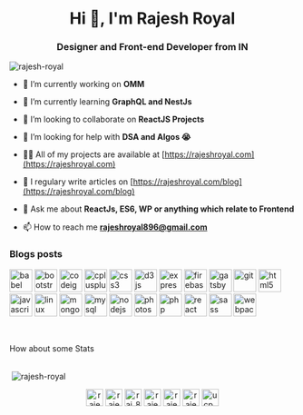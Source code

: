 <h1 align="center">Hi 👋, I'm Rajesh Royal</h1>
<h3 align="center" align-items="center">Designer and Front-end Developer from IN</h3>

<p align="left"> <img src="https://komarev.com/ghpvc/?username=rajesh-royal" alt="rajesh-royal" /> </p>

- 🔭 I’m currently working on **OMM**

- 🌱 I’m currently learning **GraphQL and NestJs**

- 👯 I’m looking to collaborate on **ReactJS Projects**

- 🤝 I’m looking for help with **DSA and Algos 😭**

- 👨‍💻 All of my projects are available at [https://rajeshroyal.com](https://rajeshroyal.com)

- 📝 I regulary write articles on [https://rajeshroyal.com/blog](https://rajeshroyal.com/blog)

- 💬 Ask me about **ReactJs, ES6, WP or anything which relate to Frontend**

- 📫 How to reach me **rajeshroyal896@gmail.com**

### Blogs posts
<!-- BLOG-POST-LIST:START -->
<!-- BLOG-POST-LIST:END -->

<p align="left"><img src="https://www.vectorlogo.zone/logos/babeljs/babeljs-icon.svg" alt="babel" width="40" height="40"/> <img src="https://devicons.github.io/devicon/devicon.git/icons/bootstrap/bootstrap-plain.svg" alt="bootstrap" width="40" height="40"/> <img src="https://cdn.worldvectorlogo.com/logos/codeigniter.svg" alt="codeigniter" width="40" height="40"/> <img src="https://devicons.github.io/devicon/devicon.git/icons/cplusplus/cplusplus-original.svg" alt="cplusplus" width="40" height="40"/> <img src="https://devicons.github.io/devicon/devicon.git/icons/css3/css3-original-wordmark.svg" alt="css3" width="40" height="40"/> <img src="https://devicons.github.io/devicon/devicon.git/icons/d3js/d3js-original.svg" alt="d3js" width="40" height="40"/> <img src="https://devicons.github.io/devicon/devicon.git/icons/express/express-original-wordmark.svg" alt="express" width="40" height="40"/> <img src="https://www.vectorlogo.zone/logos/firebase/firebase-icon.svg" alt="firebase" width="40" height="40"/> <img src="https://www.vectorlogo.zone/logos/gatsbyjs/gatsbyjs-icon.svg" alt="gatsby" width="40" height="40"/> <img src="https://www.vectorlogo.zone/logos/git-scm/git-scm-icon.svg" alt="git" width="40" height="40"/> <img src="https://devicons.github.io/devicon/devicon.git/icons/html5/html5-original-wordmark.svg" alt="html5" width="40" height="40"/> <img src="https://devicons.github.io/devicon/devicon.git/icons/javascript/javascript-original.svg" alt="javascript" width="40" height="40"/> <img src="https://devicons.github.io/devicon/devicon.git/icons/linux/linux-original.svg" alt="linux" width="40" height="40"/> <img src="https://devicons.github.io/devicon/devicon.git/icons/mongodb/mongodb-original-wordmark.svg" alt="mongodb" width="40" height="40"/> <img src="https://devicons.github.io/devicon/devicon.git/icons/mysql/mysql-original-wordmark.svg" alt="mysql" width="40" height="40"/> <img src="https://devicons.github.io/devicon/devicon.git/icons/nodejs/nodejs-original-wordmark.svg" alt="nodejs" width="40" height="40"/> <img src="https://devicons.github.io/devicon/devicon.git/icons/photoshop/photoshop-plain.svg" alt="photoshop" width="40" height="40"/> <img src="https://devicons.github.io/devicon/devicon.git/icons/php/php-original.svg" alt="php" width="40" height="40"/> <img src="https://devicons.github.io/devicon/devicon.git/icons/react/react-original-wordmark.svg" alt="react" width="40" height="40"/> <img src="https://devicons.github.io/devicon/devicon.git/icons/sass/sass-original.svg" alt="sass" width="40" height="40"/> <img src="https://devicons.github.io/devicon/devicon.git/icons/webpack/webpack-original.svg" alt="webpack" width="40" height="40"/></p>

<br/>
<p align="left" height="100px">How about some Stats</p>
<br/>
<div align="left">&nbsp;<img align="center" src="https://github-readme-stats.vercel.app/api?username=rajesh-royal&show_icons=true" alt="rajesh-royal" /></div>

<p align="center">
<a href="https://codepen.io/rajesh-royal" target="blank"><img align="center" src="https://cdn.jsdelivr.net/npm/simple-icons@3.0.1/icons/codepen.svg" alt="rajesh-royal" height="30" width="30" /></a>
<a href="https://dev.to/rajeshroyal" target="blank"><img align="center" src="https://cdn.jsdelivr.net/npm/simple-icons@3.0.1/icons/dev-dot-to.svg" alt="rajeshroyal" height="30" width="30" /></a>
<a href="https://twitter.com/raj_896" target="blank"><img align="center" src="https://cdn.jsdelivr.net/npm/simple-icons@3.0.1/icons/twitter.svg" alt="raj_896" height="30" width="30" /></a>
<a href="https://linkedin.com/in/rajesh-royal" target="blank"><img align="center" src="https://cdn.jsdelivr.net/npm/simple-icons@3.0.1/icons/linkedin.svg" alt="rajesh-royal" height="30" width="30" /></a>
<a href="https://fb.com/rajesh.royal.92372" target="blank"><img align="center" src="https://cdn.jsdelivr.net/npm/simple-icons@3.0.1/icons/facebook.svg" alt="rajesh.royal.92372" height="30" width="30" /></a>
<a href="https://instagram.com/rajesh.royal" target="blank"><img align="center" src="https://cdn.jsdelivr.net/npm/simple-icons@3.0.1/icons/instagram.svg" alt="rajesh.royal" height="30" width="30" /></a>
<a href="https://www.youtube.com/c/ucp_2dqfxjvlamkwwsoidrqw" target="blank"><img align="center" src="https://cdn.jsdelivr.net/npm/simple-icons@3.0.1/icons/youtube.svg" alt="ucp_2dqfxjvlamkwwsoidrqw" height="30" width="30" /></a>
</p>
